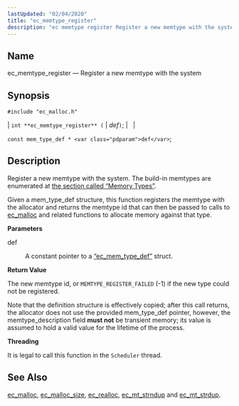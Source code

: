 ```yaml
---
lastUpdated: "02/04/2020"
title: "ec_memtype_register"
description: "ec memtype register Register a new memtype with the system int ec memtype register def const mem type def def Register a new memtype with the system The build in memtypes are enumerated at the section called Memory Types Given a mem type def structure this function registers the memtype..."
---
```


<a name="apis.ec_memtype_register"></a> 
## Name

ec_memtype_register — Register a new memtype with the system

## Synopsis

`#include "ec_malloc.h"`

| `int **ec_memtype_register** (` | <var class="pdparam">def</var>`)`; |   |

`const mem_type_def * <var class="pdparam">def</var>`;<a name="idp54897392"></a> 
## Description

Register a new memtype with the system. The build-in memtypes are enumerated at [the section called “Memory Types”](/momentum/3/3-api/apis-ec-malloc#apis.ec_malloc.types).

Given a mem_type_def structure, this function registers the memtype with the allocator and returns the memtype id that can then be passed to calls to [ec_malloc](/momentum/3/3-api/apis-ec-malloc) and related functions to allocate memory against that type.

**<a name="idp54900432"></a> Parameters**

<dl class="variablelist">

<dt>def</dt>

<dd>

A constant pointer to a [“ec_mem_type_def”](/momentum/3/3-api/structs-ec-mem-type-def) struct.

</dd>

</dl>

**<a name="idp54903712"></a> Return Value**

The new memtype id, or `MEMTYPE_REGISTER_FAILED` (-1) if the new type could not be registered.

Note that the definition structure is effectively copied; after this call returns, the allocator does not use the provided mem_type_def pointer, however, the memtype_description field **must not**     be transient memory; its value is assumed to hold a valid value for the lifetime of the process.

**<a name="idp54906576"></a> Threading**

It is legal to call this function in the `Scheduler` thread.

<a name="idp54908112"></a> 
## See Also

[ec_malloc](/momentum/3/3-api/apis-ec-malloc), [ec_malloc_size](/momentum/3/3-api/apis-ec-malloc-size), [ec_realloc](/momentum/3/3-api/apis-ec-realloc), [ec_mt_strndup](/momentum/3/3-api/apis-ec-mt-strndup) and [ec_mt_strdup](/momentum/3/3-api/apis-ec-mt-strdup).